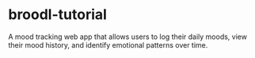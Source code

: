 # broodl-tutorial
A mood tracking web app that allows users to log their daily moods, view their mood history, and identify emotional patterns over time.
